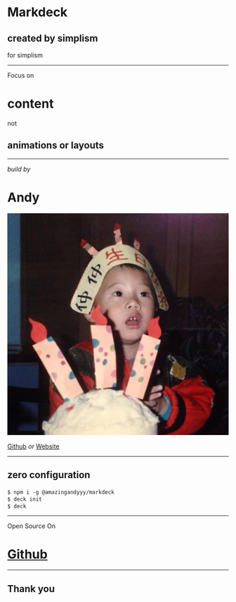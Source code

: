# Markdeck

## created by simplism
 
for simplism

---

Focus on

# content

not

## animations or layouts

---

*build by*

# Andy

![image](images/profile.jpg)

[Github](https://github.com/amazingandyyy) *or* [Website](https://amazingandyyy.com)

---

## zero configuration

```shell
$ npm i -g @amazingandyyy/markdeck
$ deck init
$ deck
```
---

Open Source On

# [Github](https://github.com/amazingandyyy/markdeck)

---

## Thank you
